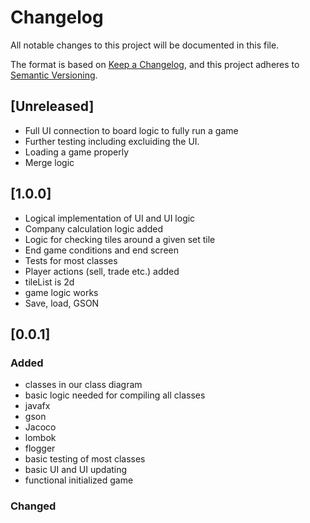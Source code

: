 # Changelog
All notable changes to this project will be documented in this file.

The format is based on [Keep a Changelog](https://keepachangelog.com/en/1.0.0/),
and this project adheres to [Semantic Versioning](https://semver.org/spec/v2.0.0.html).

## [Unreleased]
 - Full UI connection to board logic to fully run a game
 - Further testing including excluiding the UI.
 - Loading a game properly
 - Merge logic

## [1.0.0]
 - Logical implementation of UI and UI logic
 - Company calculation logic added
 - Logic for checking tiles around a given set tile
 - End game conditions and end screen
 - Tests for most classes
 - Player actions (sell, trade etc.) added
 - tileList is 2d
 - game logic works
 - Save, load, GSON
## [0.0.1]
### Added

- classes in our class diagram
- basic logic needed for compiling all classes
- javafx
- gson
- Jacoco
- lombok
- flogger
- basic testing of most classes
- basic UI and UI updating 
- functional initialized game

### Changed


